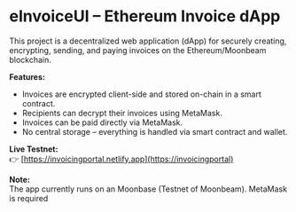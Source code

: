 # eInvoiceUI – Ethereum Invoice dApp

This project is a decentralized web application (dApp) for securely creating, encrypting, sending, and paying invoices on the Ethereum/Moonbeam blockchain.

**Features:**
- Invoices are encrypted client-side and stored on-chain in a smart contract.
- Recipients can decrypt their invoices using MetaMask.
- Invoices can be paid directly via MetaMask.
- No central storage – everything is handled via smart contract and wallet.

**Live Testnet:**  
👉 [https://invoicingportal.netlify.app](https://invoicingportal)

**Note:**  
The app currently runs on an Moonbase (Testnet of Moonbeam). MetaMask is required